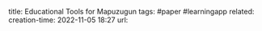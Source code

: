 title: Educational Tools for Mapuzugun
tags: #paper #learningapp 
related: 
creation-time: 2022-11-05 18:27
url: 
